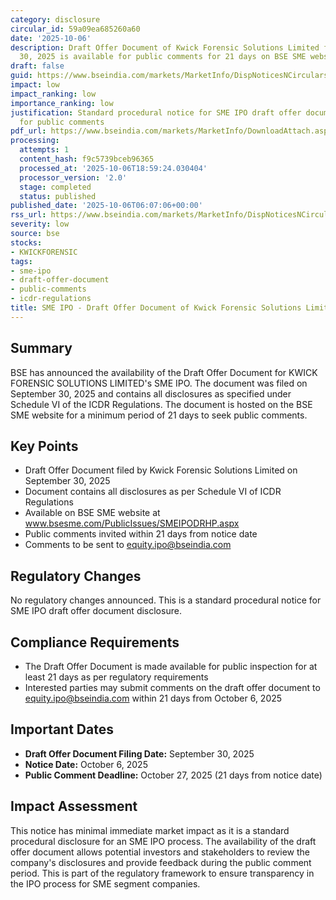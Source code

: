 ```yaml
---
category: disclosure
circular_id: 59a09ea685260a60
date: '2025-10-06'
description: Draft Offer Document of Kwick Forensic Solutions Limited filed on September
  30, 2025 is available for public comments for 21 days on BSE SME website.
draft: false
guid: https://www.bseindia.com/markets/MarketInfo/DispNoticesNCirculars.aspx?Noticeid={7E124346-D9B1-4356-84D1-69F2021E01E1}&noticeno=20251006-10&dt=10/06/2025&icount=10&totcount=69&flag=0
impact: low
impact_ranking: low
importance_ranking: low
justification: Standard procedural notice for SME IPO draft offer document availability
  for public comments
pdf_url: https://www.bseindia.com/markets/MarketInfo/DownloadAttach.aspx?id=20251006-10&attachedId=
processing:
  attempts: 1
  content_hash: f9c5739bceb96365
  processed_at: '2025-10-06T18:59:24.030404'
  processor_version: '2.0'
  stage: completed
  status: published
published_date: '2025-10-06T06:07:06+00:00'
rss_url: https://www.bseindia.com/markets/MarketInfo/DispNoticesNCirculars.aspx?Noticeid={7E124346-D9B1-4356-84D1-69F2021E01E1}&noticeno=20251006-10&dt=10/06/2025&icount=10&totcount=69&flag=0
severity: low
source: bse
stocks:
- KWICKFORENSIC
tags:
- sme-ipo
- draft-offer-document
- public-comments
- icdr-regulations
title: SME IPO - Draft Offer Document of Kwick Forensic Solutions Limited
---
```


## Summary

BSE has announced the availability of the Draft Offer Document for KWICK FORENSIC SOLUTIONS LIMITED's SME IPO. The document was filed on September 30, 2025 and contains all disclosures as specified under Schedule VI of the ICDR Regulations. The document is hosted on the BSE SME website for a minimum period of 21 days to seek public comments.

## Key Points

- Draft Offer Document filed by Kwick Forensic Solutions Limited on September 30, 2025
- Document contains all disclosures as per Schedule VI of ICDR Regulations
- Available on BSE SME website at www.bsesme.com/PublicIssues/SMEIPODRHP.aspx
- Public comments invited within 21 days from notice date
- Comments to be sent to equity.ipo@bseindia.com

## Regulatory Changes

No regulatory changes announced. This is a standard procedural notice for SME IPO draft offer document disclosure.

## Compliance Requirements

- The Draft Offer Document is made available for public inspection for at least 21 days as per regulatory requirements
- Interested parties may submit comments on the draft offer document to equity.ipo@bseindia.com within 21 days from October 6, 2025

## Important Dates

- **Draft Offer Document Filing Date:** September 30, 2025
- **Notice Date:** October 6, 2025
- **Public Comment Deadline:** October 27, 2025 (21 days from notice date)

## Impact Assessment

This notice has minimal immediate market impact as it is a standard procedural disclosure for an SME IPO process. The availability of the draft offer document allows potential investors and stakeholders to review the company's disclosures and provide feedback during the public comment period. This is part of the regulatory framework to ensure transparency in the IPO process for SME segment companies.